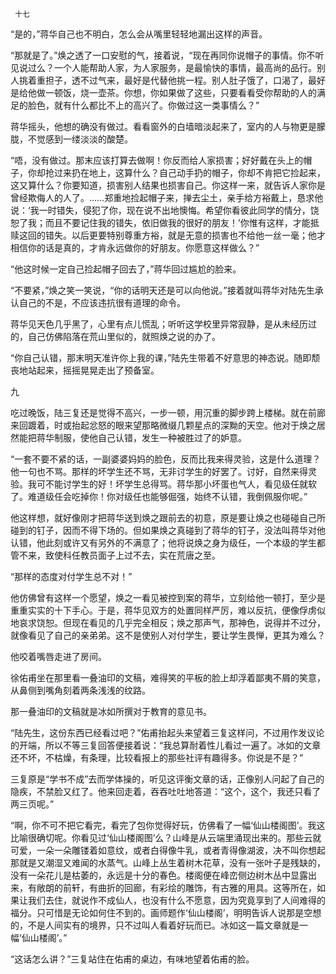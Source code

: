      十七 

   “是的，”蒋华自己也不明白，怎么会从嘴里轻轻地漏出这样的声音。 

   “那就是了。”焕之透了一口安慰的气，接着说，“现在再同你说帽子的事情。你不听见说过么？一个人能帮助人家，为人家服务，是最愉快的事情，最高尚的品行。别人挑着重担子，透不过气来，最好是代替他挑一程。别人肚子饿了，口渴了，最好是给他做一顿饭，烧一壶茶。你想，你如果做了这些，只要看看受你帮助的人的满足的脸色，就有什么都比不上的高兴了。你做过这一类事情么？” 

   蒋华摇头，他想的确没有做过。看看窗外的白墙暗淡起来了，室内的人与物更是朦胧，不觉感到一缕淡淡的酸楚。 

   “唔，没有做过。那末应该打算去做啊！你反而给人家损害；好好戴在头上的帽子，你却抢过来扔在地上，这算什么？自己动手扔的帽子，你却不肯把它捡起来，这又算什么？你要知道，损害别人结果也损害自己。你这样一来，就告诉人家你是曾经欺侮人的人了。……郑重地捡起帽子来，掸去尘土，亲手给方裕戴上，恳求他说：‘我一时错失，侵犯了你，现在说不出地懊悔。希望你看彼此同学的情分，饶恕了我；而且不要记住我的错失，依旧做我的很好的朋友！’你惟有这样，才能抵赎这回的错失。以后更要特别尊重方裕，就是无意的损害也不给他一丝一毫；他才相信你的话是真的，才肯永远做你的好朋友。你愿意这样做么？” 

   “他这时候一定自己捡起帽子回去了，”蒋华回过尴尬的脸来。 

   “不要紧，”焕之笑一笑说，“你的话明天还是可以向他说。”接着就叫蒋华对陆先生承认自己的不是，不应该违抗很有道理的命令。 

   蒋华见天色几乎黑了，心里有点儿慌乱；听听这学校里异常寂静，是从未经历过的，自己仿佛陷落在荒山里似的，就照焕之说的办了。 

   “你自己认错，那末明天准许你上我的课，”陆先生带着不好意思的神态说。随即颓丧地站起来，摇摇晃晃走出了预备室。 

   九

   吃过晚饭，陆三复还是觉得不高兴，一步一顿，用沉重的脚步跨上楼梯。就在前廊来回踱着，时或抬起忿怒的眼来望那略微缀几颗星点的深黝的天空。他对于焕之居然能把蒋华制服，使他自己认错，发生一种被胜过了的妒意。 

   “一套不要不紧的话，一副婆婆妈妈的脸色，反而比我来得灵验，这是什么道理？他一句也不骂。那样的坏学生还不骂，无非讨学生的好罢了。讨好，自然来得灵验。我可不能讨学生的好！坏学生总得骂。蒋华那小坏蛋也气人，看见级任就软了。难道级任会吃掉你！你对级任也能够倔强，始终不认错，我倒佩服你呢。” 

   他这样想，就好像刚才把蒋华送到焕之跟前去的初意，原是要让焕之也碰碰自己所碰到的钉子，因而不得下场的。但如果焕之真碰到了蒋华的钉子，没法叫蒋华对他认错，他此刻或许又有另外的不满意了；他将说焕之身为级任，一个本级的学生都管不来，致使科任教员面子上过不去，实在荒唐之至。 

   “那样的态度对付学生总不对！” 

   他仿佛曾有这样一个愿望，焕之一看见被控到案的蒋华，立刻给他一顿打，至少是重重实实的十下手心。于是，蒋华见双方的处置同样严厉，难以反抗，便像俘虏似地哀求饶恕。但现在看见的几乎完全相反；焕之那声气，那神色，说得并不过分，就像看见了自己的亲弟弟。这不是使别人对付学生，要让学生畏惮，更其为难么？ 

   他咬着嘴唇走进了房间。 

   徐佑甫坐在那里看一叠油印的文稿，难得笑的平板的脸上却浮着鄙夷不屑的笑意，从鼻侧到嘴角刻着两条浅浅的纹路。 

   那一叠油印的文稿就是冰如所撰对于教育的意见书。 

   “陆先生，这份东西已经看过吧？”佑甫抬起头来望着三复这样问，不过用作发议论的开端，所以不等三复回答便接着说：“我总算耐着性儿看过一遍了。冰如的文章还不坏，不枯燥，有条理，比较看报上的那些社评有趣得多。你说是不是？” 

   三复原是“学书不成”去而学体操的，听见这评衡文章的话，正像别人问起了自己的隐疾，不禁脸又红了。他来回走着，吞吞吐吐地答道：“这个，这个，我还只看了两三页呢。” 

   “啊，你不可不把它看完，看完了包你觉得好玩，仿佛看了一幅‘仙山楼阁图’。我这比喻很确切呢。你看见过‘仙山楼阁图’么？山峰是从云端里涌现出来的。那些云就可爱，一朵一朵雕镂着如意纹，或者白得像牛乳，或者青得像湖波，决不叫你想起那就是又潮湿又难闻的水蒸气。山峰上丛生着树木花草，没有一张叶子是残缺的，没有一朵花儿是枯萎的，永远是十分的春色。楼阁便在峰峦侧边树木丛中显露出来，有敞朗的前轩，有曲折的回廊，有彩绘的雕饰，有古雅的用具。这等所在，如果让我们去住，就说作不成仙人，也没有什么不愿意，因为究竟享到了人间难得的福分。只可惜是无论如何住不到的。画师题作‘仙山楼阁’，明明告诉人说那是空想的，不是人间实有的境界，只不过叫人看着好玩而已。冰如这一篇文章就是一幅‘仙山楼阁’。” 

   “这话怎么讲？”三复站住在佑甫的桌边，有味地望着佑甫的脸。 

